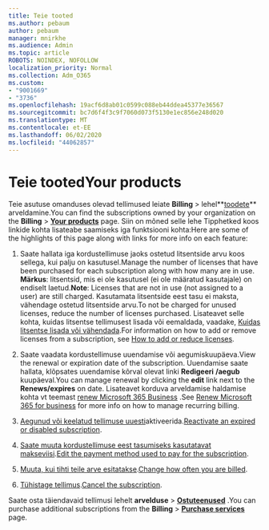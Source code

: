 ```yaml
---
title: Teie tooted
ms.author: pebaum
author: pebaum
manager: mnirkhe
ms.audience: Admin
ms.topic: article
ROBOTS: NOINDEX, NOFOLLOW
localization_priority: Normal
ms.collection: Adm_O365
ms.custom:
- "9001669"
- "3736"
ms.openlocfilehash: 19acf6d8ab01c0599c088eb44ddea45377e36567
ms.sourcegitcommit: bc7d6f4f3c9f7060d073f5130e1ec856e248d020
ms.translationtype: MT
ms.contentlocale: et-EE
ms.lasthandoff: 06/02/2020
ms.locfileid: "44062857"
---
```

# <a name="your-products"></a><span data-ttu-id="6bd9f-102">Teie tooted</span><span class="sxs-lookup"><span data-stu-id="6bd9f-102">Your products</span></span>

<span data-ttu-id="6bd9f-103">Teie asutuse omanduses olevad tellimused leiate **Billing**  >  lehel**[toodete](https://go.microsoft.com/fwlink/p/?linkid=842054)** arveldamine.</span><span class="sxs-lookup"><span data-stu-id="6bd9f-103">You can find the subscriptions owned by your organization on the **Billing** > **[Your products](https://go.microsoft.com/fwlink/p/?linkid=842054)** page.</span></span> <span data-ttu-id="6bd9f-104">Siin on mõned selle lehe Tipphetked koos linkide kohta lisateabe saamiseks iga funktsiooni kohta:</span><span class="sxs-lookup"><span data-stu-id="6bd9f-104">Here are some of the highlights of this page along with links for more info on each feature:</span></span>

1. <span data-ttu-id="6bd9f-105">Saate hallata iga kordustellimuse jaoks ostetud litsentside arvu koos sellega, kui palju on kasutusel.</span><span class="sxs-lookup"><span data-stu-id="6bd9f-105">Manage the number of licenses that have been purchased for each subscription along with how many are in use.</span></span>  <span data-ttu-id="6bd9f-106">**Märkus**: litsentsid, mis ei ole kasutusel (ei ole määratud kasutajale) on endiselt laetud.</span><span class="sxs-lookup"><span data-stu-id="6bd9f-106">**Note**: Licenses that are not in use (not assigned to a user) are still charged.</span></span>  <span data-ttu-id="6bd9f-107">Kasutamata litsentside eest tasu ei maksta, vähendage ostetud litsentside arvu.</span><span class="sxs-lookup"><span data-stu-id="6bd9f-107">To not be charged for unused licenses, reduce the number of licenses purchased.</span></span> <span data-ttu-id="6bd9f-108">Lisateavet selle kohta, kuidas litsentse tellimusest lisada või eemaldada, vaadake, [Kuidas litsentse lisada või vähendada](https://docs.microsoft.com/alchemyinsights/how-to-add-or-reduce-licenses).</span><span class="sxs-lookup"><span data-stu-id="6bd9f-108">For information on how to add or remove licenses from a subscription, see [How to add or reduce licenses](https://docs.microsoft.com/alchemyinsights/how-to-add-or-reduce-licenses).</span></span>

2. <span data-ttu-id="6bd9f-109">Saate vaadata kordustellimuse uuendamise või aegumiskuupäeva.</span><span class="sxs-lookup"><span data-stu-id="6bd9f-109">View the renewal or expiration date of the subscription.</span></span>  <span data-ttu-id="6bd9f-110">Uuendamise saate hallata, klõpsates uuendamise kõrval olevat linki **Redigeeri** **/aegub** kuupäeval.</span><span class="sxs-lookup"><span data-stu-id="6bd9f-110">You can manage renewal by clicking the **edit** link next to the **Renews/expires** on date.</span></span>  <span data-ttu-id="6bd9f-111">Lisateavet korduva arveldamise haldamise kohta vt teemast [renew Microsoft 365 Business](https://go.microsoft.com/fwlink/?linkid=2119216) .</span><span class="sxs-lookup"><span data-stu-id="6bd9f-111">See [Renew Microsoft 365 for business](https://go.microsoft.com/fwlink/?linkid=2119216) for more info on how to manage recurring billing.</span></span>

3. <span data-ttu-id="6bd9f-112">[Aegunud või keelatud tellimuse uuesti](https://go.microsoft.com/fwlink/?linkid=2117519)aktiveerida.</span><span class="sxs-lookup"><span data-stu-id="6bd9f-112">[Reactivate an expired or disabled subscription](https://go.microsoft.com/fwlink/?linkid=2117519).</span></span>

4. <span data-ttu-id="6bd9f-113">[Saate muuta kordustellimuse eest tasumiseks kasutatavat makseviisi](https://go.microsoft.com/fwlink/?linkid=2117167).</span><span class="sxs-lookup"><span data-stu-id="6bd9f-113">[Edit the payment method used to pay for the subscription](https://go.microsoft.com/fwlink/?linkid=2117167).</span></span>

5. <span data-ttu-id="6bd9f-114">[Muuta, kui tihti teile arve esitatakse](https://go.microsoft.com/fwlink/?linkid=2119112).</span><span class="sxs-lookup"><span data-stu-id="6bd9f-114">[Change how often you are billed](https://go.microsoft.com/fwlink/?linkid=2119112).</span></span>

6. <span data-ttu-id="6bd9f-115">[Tühistage tellimus](https://go.microsoft.com/fwlink/?linkid=2119113).</span><span class="sxs-lookup"><span data-stu-id="6bd9f-115">[Cancel the subscription](https://go.microsoft.com/fwlink/?linkid=2119113).</span></span>

<span data-ttu-id="6bd9f-116">Saate osta täiendavaid tellimusi lehelt **arvelduse**  >  [**Ostuteenused**](https://go.microsoft.com/fwlink/p/?linkid=868433) .</span><span class="sxs-lookup"><span data-stu-id="6bd9f-116">You can purchase additional subscriptions from the **Billing** > [**Purchase services**](https://go.microsoft.com/fwlink/p/?linkid=868433) page.</span></span>
